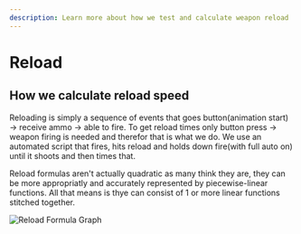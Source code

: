 ```yaml
---
description: Learn more about how we test and calculate weapon reload
---
```


# Reload

## How we calculate reload speed

Reloading is simply a sequence of events that goes button(animation start) -> receive ammo -> able to fire. To get reload times only button press -> weapon firing is needed and therefor that is what we do. We use an automated script that fires, hits reload and holds down fire(with full auto on) until it shoots and then times that.

Reload formulas aren't actually quadratic as many think they are, they can be more appropriatly and accurately represented by piecewise-linear functions. All that means is thye can consist of 1 or more linear functions stitched together.

![Reload Formula Graph](https://raw.githubusercontent.com/oh-yes-0-fps/hot-metal/main/docs/faq/assets/reload_graph.png)
